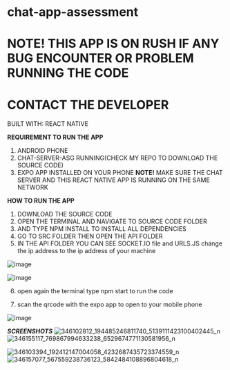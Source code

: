 # chat-app-assessment

# NOTE! THIS APP IS ON RUSH IF ANY BUG ENCOUNTER OR PROBLEM RUNNING THE CODE

# CONTACT THE DEVELOPER

BUILT WITH:
REACT NATIVE

**REQUIREMENT TO RUN THE APP**

1. ANDROID PHONE
2. CHAT-SERVER-ASG RUNNING(CHECK MY REPO TO DOWNLOAD THE SOURCE CODE)
3. EXPO APP INSTALLED ON YOUR PHONE
   **NOTE!**
   MAKE SURE THE CHAT SERVER AND THIS REACT NATIVE APP IS RUNNING ON THE SAME NETWORK

**HOW TO RUN THE APP**

1. DOWNLOAD THE SOURCE CODE
2. OPEN THE TERMINAL AND NAVIGATE TO SOURCE CODE FOLDER
3. AND TYPE NPM INSTALL TO INSTALL ALL DEPENDENCIES
4. GO TO SRC FOLDER THEN OPEN THE API FOLDER
5. IN THE API FOLDER YOU CAN SEE SOCKET.IO file and URLS.JS change the ip address to the ip address of your machine

![image](https://github.com/egboyguda/chat-app-assessment/assets/14038474/4cfc0c00-9a6e-48fb-8b6c-ec1ed7035079)

![image](https://github.com/egboyguda/chat-app-assessment/assets/14038474/c947f885-eeef-4bd2-9491-1fd151a41d04)

6. open again the terminal type npm start to run the code

7. scan the qrcode with the expo app to open to your mobile phone

![image](https://github.com/egboyguda/chat-app-assessment/assets/14038474/cc5408f9-c69c-4577-a604-c7773a3f46f7)

**_SCREENSHOTS_**
![346102812_194485246811740_5139111423100402445_n](https://github.com/egboyguda/chat-app-assessment/assets/14038474/eee23430-8f6c-4d47-9f0c-690e018fdfa3)
![346155117_769867994633238_6529674771130581956_n](https://github.com/egboyguda/chat-app-assessment/assets/14038474/1a41f229-5ab0-4a35-ae9d-ff08c1883147)

![346103394_192412147004058_4232687435723374559_n](https://github.com/egboyguda/chat-app-assessment/assets/14038474/d44456d8-c2a0-435b-ad5f-29a242e8b9c8)
![346157077_567559238736123_5842484108896804618_n](https://github.com/egboyguda/chat-app-assessment/assets/14038474/4de5c8d8-8b5c-4324-97ee-ce6a2cff7b1f)
